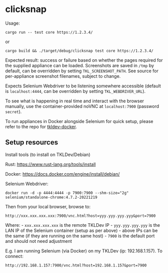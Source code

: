 # clicksnap

Usage:

```
cargo run -- test core https://1.2.3.4/
```

or

```
cargo build && ./target/debug/clicksnap test core https://1.2.3.4/
```

Expected result: success or failure based on whether the pages required for the supplied appliance can be loaded. Screenshots are saved in `/tmp` by default, can be overridden by setting `TKL_SCREENSHOT_PATH`. See source for per-appliance screenshot filenames, subject to change.

Expects Selenium Webdriver to be listening somewhere accessible (default is `localhost:4444`, can be overridden by setting `TKL_WEBDRIVER_URL`).

To see what is happening in real time and interact with the browser manually, use the container-provided noVNC at `localhost:7900` (password `secret`).

To run appliances in Docker alongside Selenium for quick setup, please refer to the repo for [tkldev-docker](https://github.com/turnkeylinux/tkldev-docker).

## Setup resources

Install tools (to install on TKLDev/Debian)

Rust: https://www.rust-lang.org/tools/install

Docker: https://docs.docker.com/engine/install/debian/

Selenium Webdriver:

```
docker run -d -p 4444:4444 -p 7900:7900 --shm-size="2g" selenium/standalone-chrome:4.7.2-20221219
```

Then from your local browser, browse to:

```
http://xxx.xxx.xxx.xxx:7900/vnc.html?host=yyy.yyy.yyy.yyy&port=7900
```
Where:
    - `xxx.xxx.xxx.xxx` is the remote TKLDev IP
    - `yyy.yyy.yyy.yyy` is the LAN IP of the Selenium container (setup as per above)
    - above IPs can be the same (if they are running on the same host)
    - `7900` is the default port and should not need adjustment

E.g. I am running Selenium (via Docker) on my TKLDev (ip: 192.168.1.157). To connect:

```
http://192.168.1.157:7900/vnc.html?host=192.168.1.157&port=7900
```
